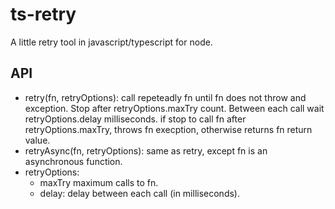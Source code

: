 # ts-retry
A little retry tool in javascript/typescript for node.

## API
* retry(fn, retryOptions): call repeteadly fn until fn does not throw and exception. Stop after retryOptions.maxTry count. Between each call wait retryOptions.delay milliseconds.
if stop to call fn after retryOptions.maxTry, throws fn execption, otherwise returns fn return value.
* retryAsync(fn, retryOptions): same as retry, except fn is an asynchronous function.
* retryOptions:
  - maxTry maximum calls to fn.
  - delay: delay between each call (in milliseconds).